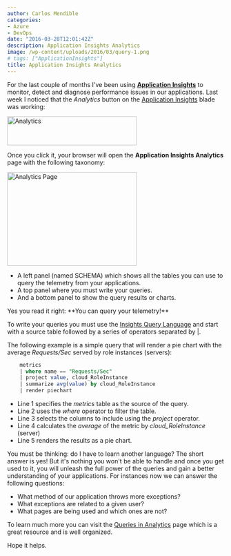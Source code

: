 ```yaml
---
author: Carlos Mendible
categories:
- Azure
- DevOps
date: "2016-03-28T12:01:42Z"
description: Application Insights Analytics
image: /wp-content/uploads/2016/03/query-1.png
# tags: ["ApplicationInsights"]
title: Application Insights Analytics
---
```

For the last couple of months I've been using **<a href="https://azure.microsoft.com/en-us/documentation/articles/app-insights-overview/" target="_blank">Application Insights</a>** to monitor, detect and diagnose performance issues in our applications. Last week I noticed that the _Analytics_ button on the <a href="https://azure.microsoft.com/en-us/documentation/articles/app-insights-overview/" target="_blank">Application Insights</a> blade was working:

<a href="/wp-content/uploads/2016/03/Analytics.png" rel="attachment wp-att-2421"><img class="size-medium wp-image-2421 aligncenter" src="wp-content/uploads/2016/03/Analytics-300x67.png" alt="Analytics" width="300" height="67" srcset="/wp-content/uploads/2016/03/Analytics-300x67.png 300w, /wp-content/uploads/2016/03/Analytics-250x56.png 250w, /wp-content/uploads/2016/03/Analytics.png 586w" sizes="(max-width: 300px) 100vw, 300px" /></a>

Once you click it, your browser will open the **Application Insights Analytics** page with the following taxonomy:

<a href="http://carlos.mendible.com/wp-content/uploads/2016/03/Analytics_Page.png" rel="attachment wp-att-2441"><img class="size-medium wp-image-2441 aligncenter" src="http://carlos.mendible.com/wp-content/uploads/2016/03/Analytics_Page-300x217.png" alt="Analytics Page" width="300" height="217" srcset="/wp-content/uploads/2016/03/Analytics_Page-300x217.png 300w, /wp-content/uploads/2016/03/Analytics_Page-768x555.png 768w, /wp-content/uploads/2016/03/Analytics_Page-250x181.png 250w, /wp-content/uploads/2016/03/Analytics_Page.png 921w" sizes="(max-width: 300px) 100vw, 300px" /></a>

  * A left panel (named SCHEMA) which shows all the tables you can use to query the telemetry from your applications.
  * A top panel where you must write your queries.
  * And a bottom panel to show the query results or charts.

<p style="text-align: left;">
  Yes you read it right: **You can query your telemetry!**
</p>

To write your queries you must use the <a href="https://azure.microsoft.com/en-us/documentation/articles/app-analytics-queries" target="_blank">Insights Query Language</a> and start with a source table followed by a series of operators separated by |.

The following example is a simple query that will render a pie chart with the average _Requests/Sec_ served by role instances (servers):

``` sql
    metrics 
    | where name == "Requests/Sec"
    | project value, cloud_RoleInstance 
    | summarize avg(value) by cloud_RoleInstance
    | render piechart
``` 

  * Line 1 specifies the _metrics_ table as the source of the query.
  * Line 2 uses the _where_ operator to filter the table.
  * Line 3 selects the columns to include using the _project_ operator.
  * Line 4 calculates the _average_ of the metric by _cloud_RoleInstance_ (server)
  * Line 5 renders the results as a pie chart.

You must be thinking: do I have to learn another language? The short answer is yes! But it's nothing you won't be able to handle and once you get used to it, you will unleash the full power of the queries and gain a better understanding of your applications. For instances now we can answer the following questions:

  * What method of our application throws more exceptions?
  * What exceptions are related to a given user?
  * What pages are being used and which ones are not?

To learn much more you can visit the <a href="https://azure.microsoft.com/en-us/documentation/articles/app-analytics-queries" target="_blank">Queries in Analytics</a> page which is a great resource and is well organized.

Hope it helps.